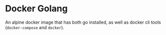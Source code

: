 Docker Golang
=============

An alpine docker image that has both go installed, as well as docker cli tools
(`docker-compose` and `docker`).
